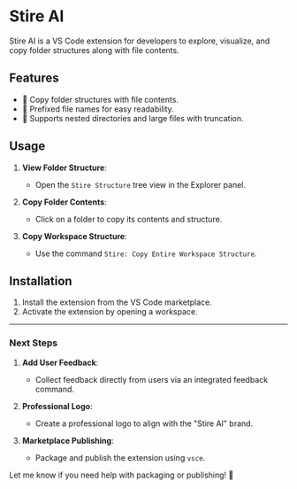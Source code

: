 # Stire AI

Stire AI is a VS Code extension for developers to explore, visualize, and copy folder structures along with file contents.

## Features

- 📁 Copy folder structures with file contents.
- 📄 Prefixed file names for easy readability.
- 🌟 Supports nested directories and large files with truncation.

## Usage

1. **View Folder Structure**:
   - Open the `Stire Structure` tree view in the Explorer panel.

2. **Copy Folder Contents**:
   - Click on a folder to copy its contents and structure.

3. **Copy Workspace Structure**:
   - Use the command `Stire: Copy Entire Workspace Structure`.

## Installation

1. Install the extension from the VS Code marketplace.
2. Activate the extension by opening a workspace.

---

### Next Steps

1. **Add User Feedback**:
   - Collect feedback directly from users via an integrated feedback command.

2. **Professional Logo**:
   - Create a professional logo to align with the "Stire AI" brand.

3. **Marketplace Publishing**:
   - Package and publish the extension using `vsce`.

Let me know if you need help with packaging or publishing! 🚀
